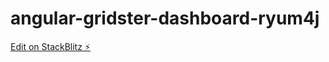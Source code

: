 # angular-gridster-dashboard-ryum4j

[Edit on StackBlitz ⚡️](https://stackblitz.com/edit/angular-gridster-dashboard-ryum4j)